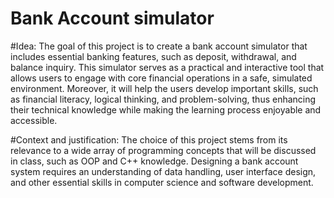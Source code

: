 # Bank Account simulator
#Idea: The goal of this project is to create a bank account simulator that includes essential banking features, such as deposit, withdrawal, and balance inquiry. This simulator serves as a practical and interactive tool that allows users to engage with core financial operations in a safe, simulated environment. Moreover, it will help the users develop important skills, such as financial literacy, logical thinking, and problem-solving, thus enhancing their technical knowledge while making the learning process enjoyable and accessible.




#Context and justification: The choice of this project stems from its relevance to a wide array of programming concepts that will be discussed in class, such as OOP and C++ knowledge. Designing a bank account system requires an understanding of data handling, user interface design, and other essential skills in computer science and software development.
